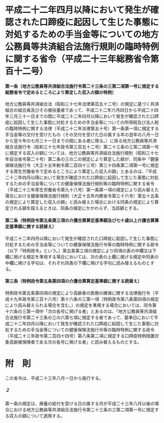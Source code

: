 # 平成二十二年四月以降において発生が確認された口蹄疫に起因して生じた事態に対処するための手当金等についての地方公務員等共済組合法施行規則の臨時特例に関する省令（平成二十三年総務省令第百十二号）
#### 第一条（地方公務員等共済組合法施行令第二十三条の三第二項第一号に規定する総務省令で定めるところにより算定した収入の額の特例）
地方公務員等共済組合法（昭和三十七年法律第百五十二号）の規定に基づく共済組合の組合員及びその被扶養者であって、平成二十二年六月四日から平成二十四年三月三十一日までの間に平成二十二年四月以降において発生が確認された口蹄疫に起因して生じた事態に対処するための手当金等についての所得税及び法人税の臨時特例に関する法律（平成二十二年法律第五十号）第一条第一項に規定する手当金等の交付を受けたもの（その交付を受けた日の属する年の翌年の八月一日から翌々年の七月三十一日までの間にある者に限る。）に係る地方公務員等共済組合法施行令（昭和三十七年政令第三百五十二号）第二十三条の三第二項第一号に規定する収入の額については、地方公務員等共済組合法施行規則（昭和三十七年自治省令第二十号）第二条の三の二の規定により算定した額が、同条中「健康保険法施行令（大正十五年勅令第二百四十三号）第三十四条第二項第一号に規定する厚生労働省令で定めるところにより算定した収入の額」とあるのは、「平成二十二年四月以降において発生が確認された口蹄疫に起因して生じた事態に対処するための手当金等についての健康保険法施行規則等の臨時特例に関する省令（平成二十三年厚生労働省令第九十八号）第一条第一項の規定により読み替えた場合における健康保険法施行規則（大正十五年内務省令第三十六号）第五十五条の規定により算定した収入の額」と読み替えた場合における同条の規定により算定される額を超えるときは、同条の規定にかかわらず、当該額とする。
#### 第二条（特例政令第五条第三項の介護合算算定基準額及び七十歳以上介護合算算定基準額に関する読替え）
平成二十二年四月以降において発生が確認された口蹄疫に起因して生じた事態に対処するための手当金等についての健康保険法施行令等の臨時特例に関する政令（以下「特例政令」という。）第五条第三項の規定により同項の表の中欄又は下欄に掲げる規定を準用する場合においては、次の表の上欄に掲げる規定中同表の中欄に掲げる字句は、それぞれ同表の下欄に掲げる字句に読み替えるものとする。
#### 第三条（特例政令第五条第四項の介護合算算定基準額に関する読替え）
特例政令第五条第四項の規定により高齢者の医療の確保に関する法律施行令（平成十九年政令第三百十八号）第十六条の三第一項（特例政令第八条第四項の規定により読み替えられる場合を含む。）の規定を準用する場合においては、同令第十六条の三第一項中「次の各号に掲げる者」とあるのは、「地方公務員等共済組合法施行令第二十三条の三の六第七項に規定する者であって、基準日において平成二十二年四月以降において発生が確認された口蹄疫に起因して生じた事態に対処するための手当金等についての健康保険法施行令等の臨時特例に関する政令（平成二十三年政令第二百四十四号）第八条第二項に規定する口蹄疫特例措置対象高齢被保険者である次の各号に掲げる者」と読み替えるものとする。
# 附　則
この省令は、平成二十三年八月一日から施行する。
##### ２
第一条の規定は、療養の給付を受ける日の属する月が平成二十三年八月以後の場合における地方公務員等共済組合法施行令第二十三条の三第二項第一号に規定する収入の額について適用する。
